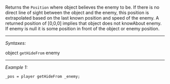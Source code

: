 Returns the `Position` where object believes the enemy to be. If there is no direct line of sight between the object and the enemy, this position is extrapolated based on the last known position and speed of the enemy. A returned position of [0,0,0] implies that object does not knowAbout enemy. If enemy is null it is some position in front of the object or enemy position.


---
*Syntaxes:*

object `getHideFrom` enemy

---
*Example 1:*

```sqf
_pos = player getHideFrom _enemy;
```